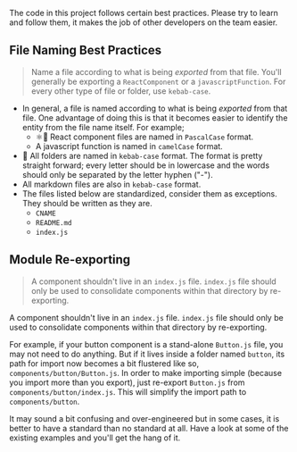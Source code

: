 The code in this project follows certain best practices. Please try to learn and follow them, it makes the job of other developers on the team easier.

## File Naming Best Practices

> Name a file according to what is being _exported_ from that file. You'll generally be exporting a `ReactComponent` or a `javascriptFunction`. For every other type of file or folder, use `kebab-case`.

* In general, a file is named according to what is being _exported_ from that file. One advantage of doing this is that it becomes easier to identify the entity from the file name itself. For example;
  * ⚛️📝 React component files are named in `PascalCase` format.
  * A javascript function is named in `camelCase` format.
* 📂 All folders are named in `kebab-case` format. The format is pretty straight forward; every letter should be in lowercase and the words should only be separated by the letter hyphen ("-").
* All markdown files are also in `kebab-case` format.
* The files listed below are standardized, consider them as exceptions. They should be written as they are.
  * `CNAME`
  * `README.md`
  * `index.js`

## Module Re-exporting

> A component shouldn't live in an `index.js` file. `index.js` file should only be used to consolidate components within that directory by re-exporting.

A component shouldn't live in an `index.js` file. `index.js` file should only be used to consolidate components within that directory by re-exporting.

For example, if your button component is a stand-alone `Button.js` file, you may not need to do anything. But if it lives inside a folder named `button`, its path for import now becomes a bit flustered like so, `components/button/Button.js`. In order to make importing simple (because you import more than you export), just re-export `Button.js` from `components/button/index.js`. This will simplify the import path to `components/button`.

It may sound a bit confusing and over-engineered but in some cases, it is better to have a standard than no standard at all. Have a look at some of the existing examples and you'll get the hang of it.
